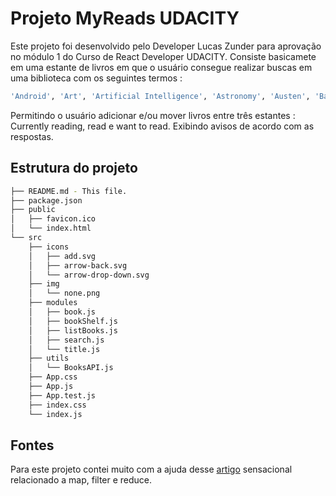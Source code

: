# Projeto MyReads UDACITY

Este projeto foi desenvolvido pelo Developer Lucas Zunder para aprovação no módulo 1 do Curso de React Developer UDACITY.
Consiste basicamete em uma estante de livros em que o usuário consegue realizar buscas em uma biblioteca com os seguintes termos : 

```bash
'Android', 'Art', 'Artificial Intelligence', 'Astronomy', 'Austen', 'Baseball', 'Basketball', 'Bhagat', 'Biography', 'Brief', 'Business', 'Camus', 'Cervantes', 'Christie', 'Classics', 'Comics', 'Cook', 'Cricket', 'Cycling', 'Desai', 'Design', 'Development', 'Digital Marketing', 'Drama', 'Drawing', 'Dumas', 'Education', 'Everything', 'Fantasy', 'Film', 'Finance', 'First', 'Fitness', 'Football', 'Future', 'Games', 'Gandhi', 'Homer', 'Horror', 'Hugo', 'Ibsen', 'Journey', 'Kafka', 'King', 'Lahiri', 'Larsson', 'Learn', 'Literary Fiction', 'Make', 'Manage', 'Marquez', 'Money', 'Mystery', 'Negotiate', 'Painting', 'Philosophy', 'Photography', 'Poetry', 'Production', 'Programming', 'React', 'Redux', 'River', 'Robotics', 'Rowling', 'Satire', 'Science Fiction', 'Shakespeare', 'Singh', 'Swimming', 'Tale', 'Thrun', 'Time', 'Tolstoy', 'Travel', 'Ultimate', 'Virtual Reality', 'Web Development', 'iOS'
```

Permitindo o usuário adicionar e/ou mover livros entre três estantes : Currently reading, read e want to read.
Exibindo avisos de acordo com as respostas.


## Estrutura do projeto

```bash
├── README.md - This file.
├── package.json 
├── public
│   ├── favicon.ico 
│   └── index.html 
└── src
    ├── icons
    │   ├── add.svg
    │   ├── arrow-back.svg
    │   └── arrow-drop-down.svg
    ├── img 
    │   └── none.png
    ├── modules
    │   ├── book.js
    │   ├── bookShelf.js
    │   ├── listBooks.js
    │   ├── search.js
    │   └── title.js
    ├── utils
    │   └── BooksAPI.js
    ├── App.css 
    ├── App.js 
    ├── App.test.js 
    ├── index.css 
    └── index.js 
```

## Fontes

Para este projeto contei muito com a ajuda desse [artigo](https://medium.com/@programadriano/javascript-conhecendo-map-filter-e-reduce-ce072d8f0ec5) sensacional relacionado a map, filter e reduce.

